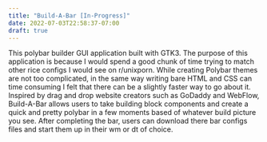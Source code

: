```yaml
---
title: "Build-A-Bar [In-Progress]"
date: 2022-07-03T22:58:37-07:00
draft: true
---
```


This polybar builder GUI application built with GTK3. The purpose of this application is because I would spend a good chunk of time trying to match other rice configs I would see on r/unixporn. While creating Polybar themes are not too complicated, in the same way writing bare HTML and CSS can time consuming I felt that there can be a slightly faster way to go about it. Inspired by drag and drop website creators such as GoDaddy and WebFlow, Build-A-Bar allows users to take building block components and create a quick and pretty polybar in a few moments based of whatever build picture you see. After completing the bar, users can download there bar configs files and start them up in their wm or dt of choice.